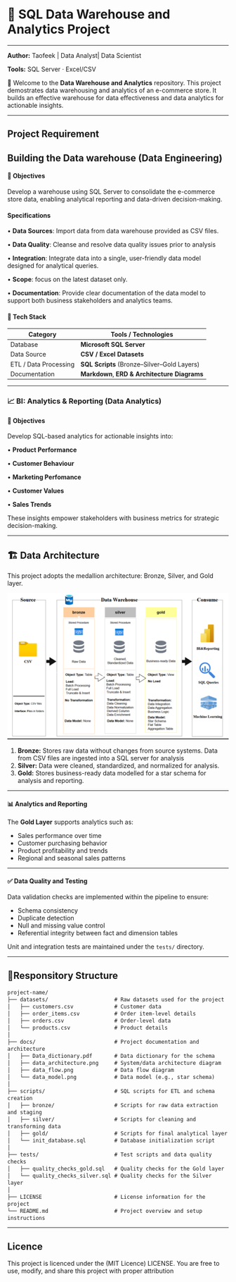 # 🧱 SQL Data Warehouse and Analytics Project

----
**Author:** Taofeek | Data Analyst| Data Scientist 

**Tools:** SQL Server · Excel/CSV 

📖 Welcome to the **Data Warehouse and Analytics** repository.
This project demostrates data warehousing and analytics of an e-commerce store.  It builds an effective warehouse for data effectiveness and data analytics for actionable insights.

---

## Project Requirement 

## Building the Data warehouse (Data Engineering)

#### 🧭 Objectives 
Develop a warehouse using SQL Server to consolidate the e-commerce store data, enabling analytical reporting and data-driven decision-making.

#### Specifications
•	**Data Sources**: Import data from data warehouse provided as CSV files.

•	**Data Quality**: Cleanse and resolve data quality issues prior to analysis

•	**Integration**: Integrate data into a single, user-friendly data model designed for analytical queries.

•	**Scope**: focus on the latest dataset only.

•	**Documentation**: Provide clear documentation of the data model to support both business stakeholders and analytics teams.

#### 🧰 Tech Stack
| Category | Tools / Technologies |
|-----------|----------------------|
| Database | **Microsoft SQL Server** |
| Data Source | **CSV / Excel Datasets** |
| ETL / Data Processing | **SQL Scripts** (Bronze–Silver–Gold Layers) |
| Documentation | **Markdown**, **ERD & Architecture Diagrams** |

---

### 📈 BI: Analytics & Reporting (Data Analytics)

#### 🧭 Objectives 
Develop SQL-based analytics for actionable insights into:

•	**Product Performance**

•	**Customer Behaviour**

•	**Marketing Perfomance**

•	**Customer Values**

•	**Sales Trends**


These insights empower stakeholders with business metrics for strategic decision-making.

---

## 🏗️ Data Architecture

This project adopts the medallion architecture: Bronze, Silver, and Gold layer.

![Data Architecture](doc./data_architecture.png)

1. **Bronze:** Stores raw data without changes from source systems. Data from CSV files are ingested into a SQL server for analysis
2. **Silver:** Data were cleaned, standardized, and normalized for analysis.
3. **Gold:** Stores business-ready data modelled for a star schema for analysis and reporting.    

---

#### 📊 Analytics and Reporting
The **Gold Layer** supports analytics such as:
- Sales performance over time  
- Customer purchasing behavior  
- Product profitability and trends  
- Regional and seasonal sales patterns  

---

#### ✅ Data Quality and Testing
Data validation checks are implemented within the pipeline to ensure:
- Schema consistency  
- Duplicate detection  
- Null and missing value control  
- Referential integrity between fact and dimension tables  

Unit and integration tests are maintained under the `tests/` directory.

---

## 📂Responsitory Structure

```
project-name/
├── datasets/                     # Raw datasets used for the project
│   ├── customers.csv             # Customer data
│   ├── order_items.csv           # Order item-level details
│   ├── orders.csv                # Order-level data
│   └── products.csv              # Product details
│
├── docs/                         # Project documentation and architecture
│   ├── Data_dictionary.pdf       # Data dictionary for the schema
│   ├── data_architecture.png     # System/data architecture diagram
│   ├── data_flow.png             # Data flow diagram
│   └── data_model.png            # Data model (e.g., star schema)
│
├── scripts/                      # SQL scripts for ETL and schema creation
│   ├── bronze/                   # Scripts for raw data extraction and staging
│   ├── silver/                   # Scripts for cleaning and transforming data
│   ├── gold/                     # Scripts for final analytical layer
│   └── init_database.sql         # Database initialization script
│
├── tests/                        # Test scripts and data quality checks
│   ├── quality_checks_gold.sql   # Quality checks for the Gold layer
│   └── quality_checks_silver.sql # Quality checks for the Silver layer
│
├── LICENSE                       # License information for the project
└── README.md                     # Project overview and setup instructions
```

---
## Licence

This project is licenced under the (MIT Licence) LICENSE. You are free to use, modify, and share this project with proper attribution





